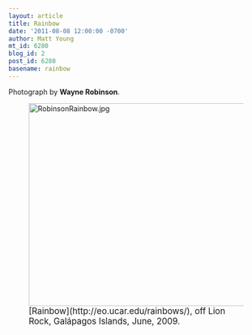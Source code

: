 ```yaml
---
layout: article
title: Rainbow
date: '2011-08-08 12:00:00 -0700'
author: Matt Young
mt_id: 6280
blog_id: 2
post_id: 6280
basename: rainbow
---
```

Photograph by **Wayne Robinson**.

<figure>
<img src="http://pandasthumb.org/RobinsonRainbow.jpg" alt="RobinsonRainbow.jpg" width="600" height="400" />
<figcaption markdown="span">
<big>[Rainbow](http://eo.ucar.edu/rainbows/), off Lion Rock, Galápagos Islands, June, 2009.</big>

</figcaption>
</figure>
